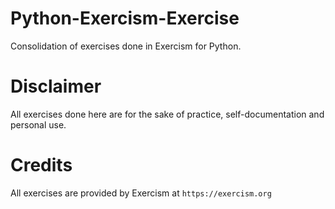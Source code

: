 # Python-Exercism-Exercise
Consolidation of exercises done in Exercism for Python.

# Disclaimer
All exercises done here are for the sake of practice, self-documentation and personal use.

# Credits
All exercises are provided by Exercism at `https://exercism.org`
